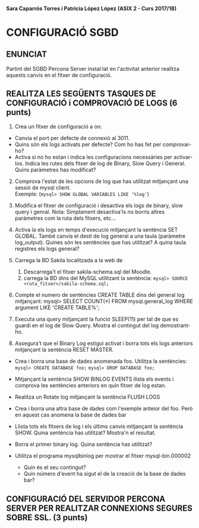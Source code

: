 #### Sara Caparrós Torres i Patricia López López (ASIX 2 - Curs 2017/18) ####
# CONFIGURACIÓ SGBD

## ENUNCIAT ##

Partint del SGBD Percona Server instal·lat en l'activitat anterior realitza aquests canvis en el fitxer de configuració.


## REALITZA LES SEGÜENTS TASQUES DE CONFIGURACIÓ i COMPROVACIÓ DE LOGS (6 punts) ##

1.	Crea un fitxer de configuració a on:  
*	Canvia el port per defecte de connexió al 3011.  
*	Quins són els logs activats per defecte? Com ho has fet per comprovar-ho?  
*	Activa si no ho estan i indica les configuracions necessàries per activar-los. Indica les rutes dels fitxer de log de Binary, Slow Query i General. Quins paràmetres has modificat?  

2.	Comprova l'estat de les opcions de log que has utilitzat mitjançant una sessió de mysql client.  
    Exemple: (`mysql> SHOW GLOBAL VARIABLES LIKE '%log'`)  

3.	Modifica el fitxer de configuració i desactiva els logs de binary, slow query i genral. Nota: Simplament desactiva'ls no borris altres paràmetres com la ruta dels fitxers, etc...

4.	Activa la els logs en temps d'execució mitjançant la sentència SET GLOBAL. També canvia el destí de log general a una taula (paràmetre log_output). Quines són les sentències que has utilitzat? A quina taula registres els logs general?

5.	Carrega la BD Sakila localitzada a la web de
    1.	Descarrega't el fitxer sakila-schema.sql del Moodle.
    2.	carrega la BD dins del MySQL utilitzant la sentència:
    `mysql> SOURCE <ruta_fitxer>/sakila-schema.sql;`

6.	Compte el numero de sentències CREATE TABLE dins del general log mitjançant:
		mysql> SELECT COUNT(*)
				FROM mysql.general_log
			  WHERE argument LIKE 'CREATE TABLE%';

7.	 Executa una query mitjançant la funció SLEEP(11) per tal de que es guardi en el log de Slow Query. Mostra el contingut del log demostrant-ho.

8.	Assegura't que el Binary Log estigui activat i borra tots els logs anteriors mitjançant la sentència RESET MASTER.
*	Crea i borra una base de dades anomenada foo. Utilitza la sentències:
        `mysql> CREATE DATABASE foo;`
		`mysql> DROP DATABASE foo;`

*	Mitjançant la sentència SHOW BINLOG EVENTS llista els events i comprova les sentències anteriors en quin fitxer de log estan.

*	Realitza un Rotate log mitjançant la sentència FLUSH LOGS

*	Crea i borra una altra base de dades com l'exemple anteior del foo. Però en aquest cas anomena la base de dades bar

*	Llista tots els fitxers de log i els últims canvis mitjançant la sentència SHOW. Quina sentència has utilitzat? Mostra'n el resultat.

*	Borra el primer binary log. Quina sentència has utilitzat?

*	Utilitza el programa mysqlbinlog per mostrar el fitxer mysql-bin.000002
    *	Quin és el seu contingut?
    *	Quin número d'event ha sigut el de la creació de la base de dades bar?

## CONFIGURACIÓ DEL SERVIDOR PERCONA SERVER PER REALITZAR CONNEXIONS SEGURES SOBRE SSL. (3 punts) ##